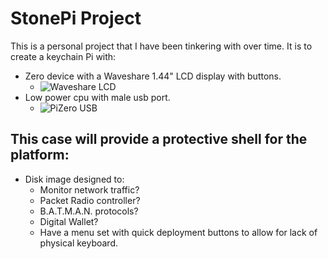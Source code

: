# StonePi Project

This is a personal project that I have been tinkering with over time. It is to create a keychain Pi with:
* Zero device with a Waveshare 1.44" LCD display with buttons. 
  * ![Waveshare LCD](https://www.waveshare.com/media/catalog/product/cache/1/image/800x800/9df78eab33525d08d6e5fb8d27136e95/1/_/1.44inch-lcd-hat-1.jpg)
* Low power cpu with male usb port.
  * ![PiZero USB](https://static.cytron.io/image/cache/catalog/products/RPI-USB-ADDON/RPI-USB-ADDON-800x800.jpg)   

## This case will provide a protective shell for the platform:

* Disk image designed to:
  * Monitor network traffic?
  * Packet Radio controller?
  * B.A.T.M.A.N. protocols?
  * Digital Wallet?
  * Have a menu set with quick deployment buttons to allow for lack of physical keyboard.  
